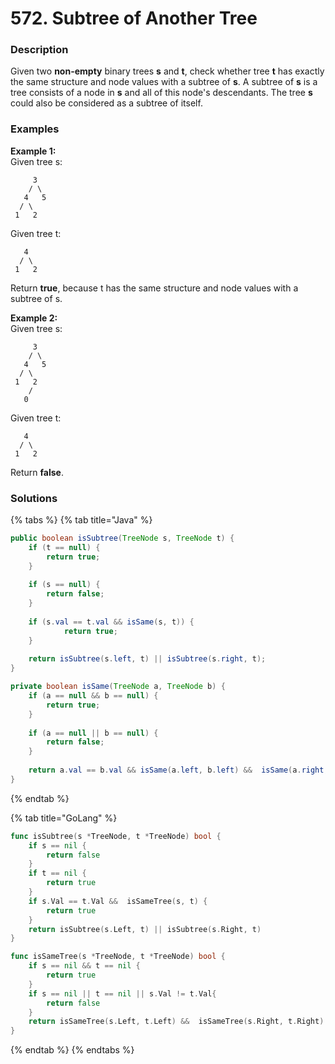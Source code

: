 # 572. Subtree of Another Tree

### Description

Given two **non-empty** binary trees **s** and **t**, check whether tree **t** has exactly the same structure and node values with a subtree of **s**. A subtree of **s** is a tree consists of a node in **s** and all of this node's descendants. The tree **s** could also be considered as a subtree of itself.

### Examples

**Example 1:**  
Given tree s:

```text
     3
    / \
   4   5
  / \
 1   2
```

Given tree t:

```text
   4 
  / \
 1   2
```

Return **true**, because t has the same structure and node values with a subtree of s.

**Example 2:**  
Given tree s:

```text
     3
    / \
   4   5
  / \
 1   2
    /
   0
```

Given tree t:

```text
   4
  / \
 1   2
```

Return **false**.

### Solutions

{% tabs %}
{% tab title="Java" %}
```java
public boolean isSubtree(TreeNode s, TreeNode t) {
    if (t == null) {
        return true;
    }
    
    if (s == null) {
        return false;
    }
    
    if (s.val == t.val && isSame(s, t)) {
            return true;
    }
    
    return isSubtree(s.left, t) || isSubtree(s.right, t);
}

private boolean isSame(TreeNode a, TreeNode b) {
    if (a == null && b == null) {
        return true;
    }
    
    if (a == null || b == null) {
        return false;
    }
    
    return a.val == b.val && isSame(a.left, b.left) &&  isSame(a.right, b.right); 
}
```
{% endtab %}

{% tab title="GoLang" %}
```go
func isSubtree(s *TreeNode, t *TreeNode) bool {
	if s == nil {
		return false
	}
	if t == nil {
		return true
	}
    if s.Val == t.Val &&  isSameTree(s, t) {
        return true
    }
	return isSubtree(s.Left, t) || isSubtree(s.Right, t)
}

func isSameTree(s *TreeNode, t *TreeNode) bool {
	if s == nil && t == nil {
		return true
	}
	if s == nil || t == nil || s.Val != t.Val{
		return false
	}
	return isSameTree(s.Left, t.Left) &&  isSameTree(s.Right, t.Right)
}
```
{% endtab %}
{% endtabs %}

